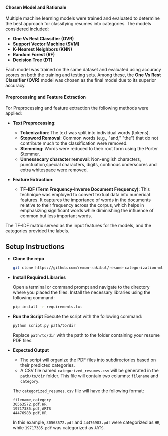 ####  **Chosen Model and Rationale**
Multiple machine learning models were trained and evaluated to determine the best approach for classifying resumes into categories. The models considered included:

- **One Vs Rest Classifier (OVR)**
- **Support Vector Machine (SVM)**
- **K-Nearest Neighbors (KNN)**
- **Random Forest (RF)**
- **Decision Tree (DT)**

Each model was trained on the same dataset and evaluated using accuracy scores on both the training and testing sets. Among these, the **One Vs Rest Classifier (OVR)** model was chosen as the final model due to its superior accuracy.

#### **Preprocessing and Feature Extraction**
For Preprocessing and feature extraction the following methods were applied:

- **Text Preprocessing**: 
  - **Tokenization**: The text was split into individual words (tokens).
  - **Stopword Removal**: Common words (e.g., "and," "the") that do not contribute much to the classification were removed.
  - **Stemming**: Words were reduced to their root form using the Porter Stemmer.
  - **Unnessecary character removal**: Non-english characters, punctuation,special characters, digits, continous underscores and extra whitespace were removed.

- **Feature Extraction**:
  - **TF-IDF (Term Frequency-Inverse Document Frequency)**: This technique was employed to convert textual data into numerical features. It captures the importance of words in the documents relative to their frequency across the corpus, which helps in emphasizing significant words while diminishing the influence of common but less important words.

The TF-IDF matrix served as the input features for the models, and the categories provided the labels.

## Setup Instructions

- **Clone the repo**
    
    ```bash
    git clone https://github.com/remon-rakibul/resume-categorization-ml.git
    ```

- **Install Required Libraries**

    Open a terminal or command prompt and navigate to the directory where you placed the files. Install the necessary libraries using the following command:

    ```bash
    pip install -r requirements.txt
    ```

- **Run the Script**
    Execute the script with the following command:
    ```bash
    python script.py path/to/dir
    ```
    Replace `path/to/dir` with the path to the folder containing your resume PDF files.

- **Expected Output**
    * The script will organize the PDF files into subdirectories based on their predicted categories.
    * A CSV file named `categorized_resumes.csv` will be generated in the `path/to/dir` folder. This file will contain two columns: `filename` and `category`.

    The `categorized_resumes.csv` file will have the following format:
    ```csv
    filename,category
    30563572.pdf,HR
    19717385.pdf,ARTS
    44476983.pdf,HR
    ```
    In this example, `30563572.pdf` and `44476983.pdf` were categorized as `HR`, while `19717385.pdf` was categorized as `ARTS`.